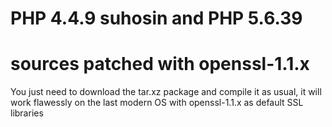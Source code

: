 # PHP 4.4.9 suhosin and PHP 5.6.39
# sources patched with openssl-1.1.x

You just need to download the tar.xz package and compile it as usual,
it will work flawessly on the last modern OS with
openssl-1.1.x as default SSL libraries
